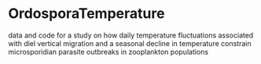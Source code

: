 # OrdosporaTemperature
data and code for a study on how daily temperature fluctuations associated with diel vertical migration and a seasonal decline in temperature constrain microsporidian parasite outbreaks in zooplankton populations
